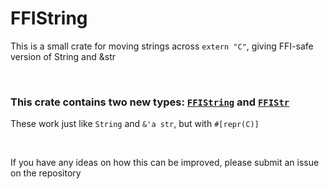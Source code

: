 # FFIString

This is a small crate for moving strings across `extern "C"`, giving FFI-safe version of String and &str

<br>

### This crate contains two new types: [`FFIString`](https://docs.rs/ffi-string/latest/ffi_string/struct.FFIString.html) and [`FFIStr`](https://docs.rs/ffi-string/latest/ffi_string/struct.FFIStr<'a>.html)

These work just like `String` and `&'a str`, but with `#[repr(C)]`

<br>

If you have any ideas on how this can be improved, please submit an issue on the repository

